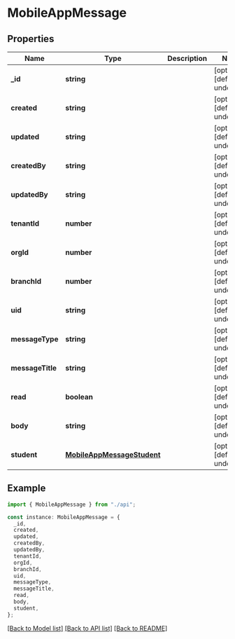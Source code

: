 # MobileAppMessage

## Properties

| Name             | Type                                                      | Description | Notes                             |
| ---------------- | --------------------------------------------------------- | ----------- | --------------------------------- |
| **\_id**         | **string**                                                |             | [optional] [default to undefined] |
| **created**      | **string**                                                |             | [optional] [default to undefined] |
| **updated**      | **string**                                                |             | [optional] [default to undefined] |
| **createdBy**    | **string**                                                |             | [optional] [default to undefined] |
| **updatedBy**    | **string**                                                |             | [optional] [default to undefined] |
| **tenantId**     | **number**                                                |             | [optional] [default to undefined] |
| **orgId**        | **number**                                                |             | [optional] [default to undefined] |
| **branchId**     | **number**                                                |             | [optional] [default to undefined] |
| **uid**          | **string**                                                |             | [optional] [default to undefined] |
| **messageType**  | **string**                                                |             | [optional] [default to undefined] |
| **messageTitle** | **string**                                                |             | [optional] [default to undefined] |
| **read**         | **boolean**                                               |             | [optional] [default to undefined] |
| **body**         | **string**                                                |             | [optional] [default to undefined] |
| **student**      | [**MobileAppMessageStudent**](MobileAppMessageStudent.md) |             | [optional] [default to undefined] |

## Example

```typescript
import { MobileAppMessage } from "./api";

const instance: MobileAppMessage = {
  _id,
  created,
  updated,
  createdBy,
  updatedBy,
  tenantId,
  orgId,
  branchId,
  uid,
  messageType,
  messageTitle,
  read,
  body,
  student,
};
```

[[Back to Model list]](../README.md#documentation-for-models) [[Back to API list]](../README.md#documentation-for-api-endpoints) [[Back to README]](../README.md)
